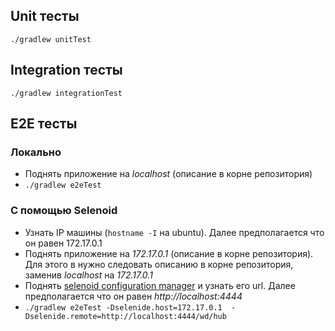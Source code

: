 ## Unit тесты 
``./gradlew unitTest``

## Integration тесты 
``./gradlew integrationTest``

## E2E тесты 
### Локально
* Поднять приложение на *localhost* (описание в корне репозитория)
* ``./gradlew e2eTest``
### C помощью Selenoid
* Узнать IP машины (``hostname -I`` на ubuntu). Далее предполагается что он равен 172.17.0.1
* Поднять приложение на *172.17.0.1* (описание в корне репозитория). Для этого в нужно следовать описанию в корне репозитория, заменив *localhost* на *172.17.0.1*
* Поднять [selenoid configuration manager](https://aerokube.com/cm/latest/) 
и узнать его url. Далее предполагается что он равен *http://localhost:4444*
* ``./gradlew e2eTest
  -Dselenide.host=172.17.0.1 
  -Dselenide.remote=http://localhost:4444/wd/hub``